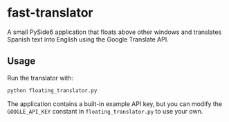 # fast-translator

A small PySide6 application that floats above other windows and translates
Spanish text into English using the Google Translate API.

## Usage

Run the translator with:

```bash
python floating_translator.py
```

The application contains a built-in example API key, but you can modify the
`GOOGLE_API_KEY` constant in `floating_translator.py` to use your own.
